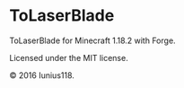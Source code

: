# ToLaserBlade

ToLaserBlade for Minecraft 1.18.2 with Forge.

Licensed under the MIT license.

&copy; 2016 Iunius118.
